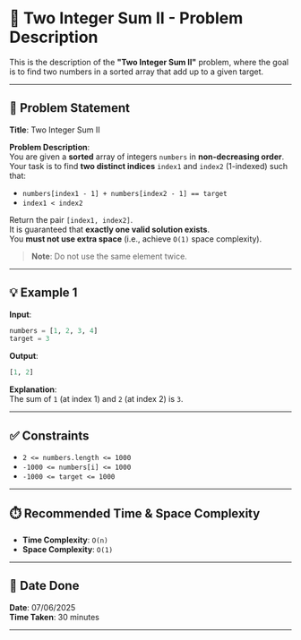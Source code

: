 
# 🧮 Two Integer Sum II - Problem Description

This is the description of the **"Two Integer Sum II"** problem, where the goal is to find two numbers in a sorted array that add up to a given target.

---

## 📌 Problem Statement

**Title**: Two Integer Sum II

**Problem Description**:  
You are given a **sorted** array of integers `numbers` in **non-decreasing order**. Your task is to find **two distinct indices** `index1` and `index2` (1-indexed) such that:

- `numbers[index1 - 1] + numbers[index2 - 1] == target`
- `index1 < index2`

Return the pair `[index1, index2]`.  
It is guaranteed that **exactly one valid solution exists**.  
You **must not use extra space** (i.e., achieve `O(1)` space complexity).

> **Note**: Do not use the same element twice.

---

## 💡 Example 1

**Input**:  
```python
numbers = [1, 2, 3, 4]  
target = 3
```

**Output**:  
```python
[1, 2]
```

**Explanation**:  
The sum of `1` (at index 1) and `2` (at index 2) is `3`.

---

## ✅ Constraints

- `2 <= numbers.length <= 1000`  
- `-1000 <= numbers[i] <= 1000`  
- `-1000 <= target <= 1000`  

---

## ⏱️ Recommended Time & Space Complexity

- **Time Complexity**: `O(n)`  
- **Space Complexity**: `O(1)`  

---

## 📅 Date Done

**Date**: 07/06/2025  
**Time Taken**: 30 minutes

---